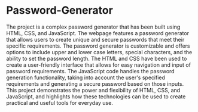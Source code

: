 # Password-Generator
The project is a complex password generator that has been built using HTML, CSS, and JavaScript. The webpage features a password generator that allows users to create unique and secure passwords that meet their specific requirements. The password generator is customizable and offers options to include upper and lower case letters, special characters, and the ability to set the password length. The HTML and CSS have been used to create a user-friendly interface that allows for easy navigation and input of password requirements. The JavaScript code handles the password generation functionality, taking into account the user's specified requirements and generating a secure password based on those inputs. This project demonstrates the power and flexibility of HTML, CSS, and JavaScript, and highlights how these technologies can be used to create practical and useful tools for everyday use.
